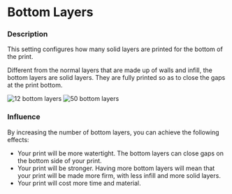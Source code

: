 Bottom Layers
====
### **Description**
This setting configures how many solid layers are printed for the bottom of the print. 

Different from the normal layers that are made up of walls and infill, the bottom layers are solid layers. They are fully printed so as to close the gaps at the print bottom.

![12 bottom layers](../images/top_bottom_thickness_0.8.png)
![50 bottom layers](../images/bottom_thickness.png)

### **Influence**
By increasing the number of bottom layers, you can achieve the following effects:
* Your print will be more watertight. The bottom layers can close gaps on the bottom side of your print.
* Your print will be stronger. Having more bottom layers will mean that your print will be made more firm, with less infill and more solid layers.
* Your print will cost more time and material.